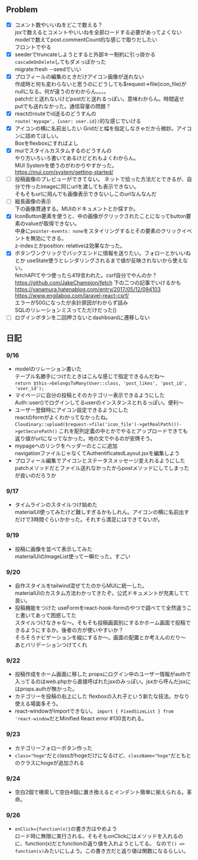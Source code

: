 ## Problem
- [x] コメント数やいいねをどこで数える？  
jsxで数えるとコメントやいいねを全部ロードする必要があってよくない
modelで数えてpost.commentCount的な感じで取りだしたい   
フロントでやる
- [x] seederでtruncateしようとすると外部キー制約に引っ掛かる  
`cascadeOnDelete`してもダメっぽかった  
migrate:fresh --seedでいい
- [x] プロフィールの編集のときだけアイコン画像が送れない  
作成時と何も変わらないと思うのにどうしても$request->file(icon_file)がnullになる。何が違うのかわからん。。。。  
patchだと送れないけどpostだと送れるっぽい。意味わからん。時間返せ  
putでも送れなかった。通信容量の問題？
- [x] reactのrouteでid送るのどうすんの  
`route('mypage', {user: user.id})`的な感じでいける
- [x] アイコンの横に名前出したい
Gridだと幅を指定しなきゃだから微妙。アイコンに詰めてほしい。  
Boxをflexboxにすればよし
- [x] muiでスタイルカスタムするのどうすんの  
やり方いろいろ書いてあるけどどれもよくわからん。  
MUI Systemを使うのがわかりやすかった。  
https://mui.com/system/getting-started/
- [ ] 投稿画像のプレビューができてない。
ネットで拾った方法だとできるが、自分で作ったimageに同じurlを渡しても表示できない。  
そもそもurlに飛んでも画像表示できないしこのurlなんなんだ
- [ ] 縦長画像の表示  
下の画像貫通する。MUIのドキュメントとか探すか。
- [x] IconButton要素を使うと、中の画像がクリックされたことになってbutton要素のvalueが取得できない。  
中身に`pointer-events: none`をスタイリングするとその要素のクリックイベントを無効にできる。  
z-indexとかposition: relativeは効果なかった。  
- [x] ボタンワンクリックでバックエンドに情報を送りたい。フォローとかいいねとか
useState使うとレンダリングされるまで値が反映されないから使えない。  
fetchAPIてやつ使ったら419言われた。csrf自分でやんのか？
https://github.com/JakeChampion/fetch
下の二つの記事でいけるかも
https://yanamura.hatenablog.com/entry/2017/05/12/094103
https://www.engilaboo.com/laravel-react-csrf/  
エラーが500になったが余計原因がわからず詰み  
SQLのリレーションミスってただけだった()
- [ ] ログインボタンを二回押さないとdashboardに遷移しない

## 日記
### 9/16
- modelのリレーション書いた  
テーブル名勝手につけたときはこんな感じで指定できるんだね～  
`return $this->belongsToMany(User::class, 'post_likes', 'post_id', 'user_id');`
- マイページに自分の投稿とそのカテゴリー表示できるようにした
Auth::user()でログインしてるuserのインスタンスとれるっぽい。便利～
- ユーザー登録時にアイコン設定できるようにした  
reactのformがよくわかってなかったね。  
`Cloudinary::upload($request->file('icon_file')->getRealPath())->getSecurePath()`
これを配列定義の中とかでやるとアップロードできても返り値がurlになってなかった。地の文でやるのが安牌そう。
- mypageへのリンクをヘッダーのとこに追加  
navigationファイルじゃなくてAuthentificatedLayout.jsxを編集しよう
- プロフィール編集でアイコンとステータスメッセージ変えれるようにした  
patchメソッドだとファイル送れなかったからpostメソッドにしてしまったが良いのだろうか

### 9/17
- タイムラインのスタイルつけ始めた  
materialUI使ってみたけど難しすぎるかもしれん。アイコンの横に名前出すだけで3時間ぐらいかかった。それすら満足にはできてないが。

### 9/19
- 投稿に画像を並べて表示してみた  
materialUIのImageList使って一瞬だった。すごい

### 9/20
- 自作スタイルをtailwind混ぜてたのからMUIに統一した。  
materialUIのカスタム方法わかってきたぞ。公式ドキュメントが充実してて良い。  
- 投稿機能をつけた
useFormをreact-hook-formのやつで調べてて全然違うこと書いてあって困惑してた  
スタイルつけなきゃな～。そもそも投稿画面別にするかホーム画面で投稿できるようにするか。後者の方が使いやすいか？  
そろそろナビゲーションを縦にするか～。画面の配置とか考えんのだり～  
あとバリデーションつけてくれ

### 9/22
- 投稿作成をホーム画面に移した
propsにログイン中のユーザー情報がauthで入ってるのはweb.phpから直接呼ばれたjsxのみっぽい。jsxから呼んだjsxにはprops.authが無かった。
- カテゴリーを投稿の右上にした
flexboxの入れ子という新たな技法。かなり使える場面多そう。
- react-windowがimportできない。
`import { FixedSizeList } from 'react-window`だとMinified React error #130言われる。

### 9/23
- カテゴリーフォローボタン作った
- `class="hoge"`だとclassがhogeだけになるけど、`className="hoge"`だともとのクラスにhogeが追加される

### 9/24
- 空白2個で検索して空白4個に置き換えるとインデント簡単に揃えられる。革命。

### 9/26
- `onClick={function(x)}`の書き方はやめよう  
ロード時に無限に実行される。そもそもonClickにはメソッドを入れるのに、function(x)だとfunctionの返り値を入れようとしてる。
なので`() => function(x)`みたいにしよう。この書き方だと返り値は関数になるらしい。